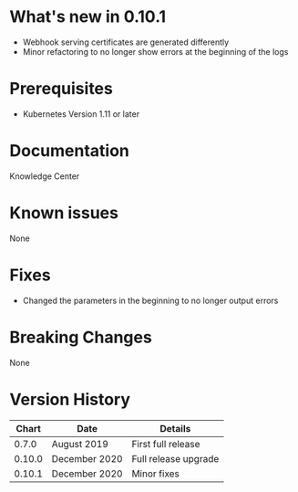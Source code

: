 # What's new in 0.10.1
* Webhook serving certificates are generated differently
* Minor refactoring to no longer show errors at the beginning of the logs

# Prerequisites
* Kubernetes Version 1.11 or later

# Documentation
Knowledge Center

# Known issues
None

# Fixes
* Changed the parameters in the beginning to no longer output errors

# Breaking Changes
None

# Version History
| Chart   | Date               | Details                           |
| ------- | ------------------ | --------------------------------- |
| 0.7.0   | August 2019        | First full release                |
| 0.10.0  | December 2020      | Full release upgrade              |
| 0.10.1  | December 2020      | Minor fixes                       |
